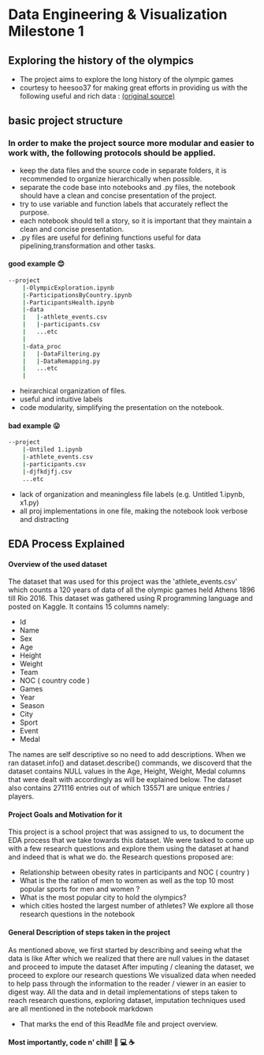 # Data Engineering & Visualization Milestone 1
## Exploring the history of the olympics

- The project aims to explore the long history of the olympic games
- courtesy to heesoo37 for making great efforts in providing us with the following useful and rich data : [(original source)](https://www.kaggle.com/heesoo37/120-years-of-olympic-history-athletes-and-results?select=athlete_events.csv)

## basic project structure
### In order to make the project source more modular and easier to work with, the following protocols should be applied.
- keep the data files and the source code in separate folders, it is recommended to organize hierarchically when possible.
- separate the code base into notebooks and .py files, the notebook should have a clean and concise presentation of the project.
- try to use variable and function labels that accurately reflect the purpose.
- each notebook should tell a story, so it is important that they maintain a clean and concise presentation.
- .py files are useful for defining functions useful for data pipelining,transformation and other tasks.

#### good example 😊
```bash
--project
    |-OlympicExploration.ipynb
    |-ParticipationsByCountry.ipynb
    |-ParticipantsHealth.ipynb
    |-data
    |   |-athlete_events.csv
    |   |-participants.csv
    |   ...etc
    |
    |-data_proc
    |   |-DataFiltering.py
    |   |-DataRemapping.py
    |   ...etc
    |
 ```

 - heirarchical organization of files.
 - useful and intuitive labels
 - code modularity, simplifying the presentation on the notebook.

#### bad example 😛
```bash
--project
    |-Untiled 1.ipynb 
    |-athlete_events.csv
    |-participants.csv
    |-djfkdjfj.csv
    ...etc
```


 - lack of organization and meaningless file labels (e.g. Untitled 1.ipynb, x1.py)
 - all proj implementations in one file, making the notebook look verbose and distracting

## EDA Process Explained
#### Overview of the used dataset

The dataset that was used for this project was the 'athlete_events.csv' which counts a 120 years of data of all the olympic games held Athens 1896 till Rio 2016. This dataset was gathered using R programming language and posted on Kaggle. It contains 15 columns namely:
- Id
- Name
- Sex
- Age
- Height
- Weight
- Team
- NOC ( country code )
- Games
- Year
- Season
- City
- Sport
- Event
- Medal

The names are self descriptive so no need to add descriptions.
When we ran dataset.info() and dataset.describe() commands, we discoverd that the dataset contains NULL values in the Age, Height, Weight, Medal columns that were dealt with accordingly as will be explained below. The dataset also contains 271116 entries out of which 135571 are unique entries / players.

#### Project Goals and Motivation for it

This project is a school project that was assigned to us, to document the EDA process that we take towards this dataset. We were tasked to come up with a few research questions and explore them using the dataset at hand and indeed that is what we do.
the Research questions proposed are:
- Relationship between obesity rates in participants and NOC ( country )
- What is the the ration of men to women as well as the top 10 most popular sports for men and women ?
- What is the most popular city to hold the olympics?
- which cities hosted the largest number of athletes?
We explore all those research questions in the notebook

#### General Description of steps taken in the project

As mentioned above, we first started by describing and seeing what the data is like
After which we realized that there are null values in the dataset and proceed to impute the dataset
After imputing / cleaning the dataset, we proceed to explore our research questions
We visualized data when needed to help pass through the information to the reader / viewer in an easier to digest way.
All the data and in detail implementations of steps taken to reach research questions, exploring dataset, imputation techniques used are all mentioned in the notebook markdown

- That marks the end of this ReadMe file and project overview.

#### Most importantly, code n' chill! 🙆 💻 ☕️
